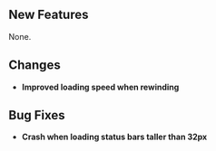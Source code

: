 ## New Features

None.

## Changes

- **Improved loading speed when rewinding**

## Bug Fixes

- **Crash when loading status bars taller than 32px**
